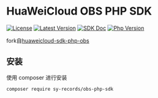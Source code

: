 # HuaWeiCloud OBS PHP SDK

[![License](https://img.shields.io/packagist/l/sy-records/obs-php-sdk?color=blue)](https://github.com/sy-records/obs-php-sdk/blob/master/LICENSE)
[![Latest Version](https://img.shields.io/packagist/v/sy-records/obs-php-sdk.svg)](https://packagist.org/packages/sy-records/obs-php-sdk)
[![SDK Doc](https://img.shields.io/badge/docs-passing-blue.svg)](https://support.huaweicloud.com/sdk-php-devg-obs/obs_28_0101.html)
[![Php Version](https://img.shields.io/badge/php-%3E=5.6-brightgreen.svg)](https://www.php.net)

fork自[huaweicloud-sdk-php-obs](https://github.com/huaweicloud/huaweicloud-sdk-php-obs)

## 安装

使用 composer 进行安装

```bash
composer require sy-records/obs-php-sdk
```